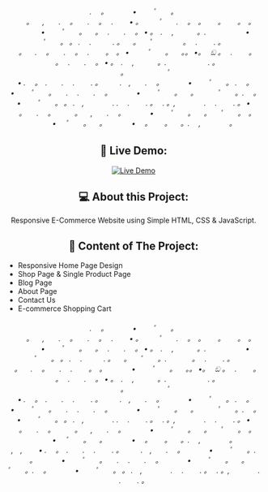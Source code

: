 <h6 align="center">. 　。　　　　•　 　ﾟ　　。<br>
　　。 　,　　. 　。　　. 　。　 .　　  •  。 　　ﾟ　　.
　。　。　 　。　 　。　。 　　　 •　 　ﾟ　　。 　。　 .　　. 　。
• 。　. 　,　　 　。. 　　　　 　•　 　ﾟ　　。 。 .　 .　　　.
。 　。 　ﾟ　　　 　。　 .　　 .  。<br>
　。 　. 　。　　. 　。　 .　 　。　。 • 　 　ﾟ　　。 　。。
•。　 ඞ 。　 . 　　。 　。　 .　　. 　。
• 。　. 　,　　 　。. 　　　　 　 .  。<br>
　 　　。　　　　　　ﾟ　<br>
• .　 。　.　　.　 .　　 . 。　　　.　,　　. 　。　　　　•　 　ﾟ　　。
. 　。　　　　•　 　ﾟ　　。　　.　 .　　. 　。　　　　•　 　ﾟ　　。
  　。　　 　ﾟ　　。. 　。　　　　•　 　ﾟ　　。 。 .　,　　　　.
.　 .　　 . 。　 . 。,　　　　.　 .　　 . 。
• 　。　　. 　。　　　  。 　,　　. 　。　　　　•　 　ﾟ　　。
　。 　ﾟ　　。　。 　　　• 　ﾟ　　。 　。 　　　  •
  　。　 　。 　。. 　,　　　　。<br>

<h2 align="center">🎦 Live Demo:</h2>

<p align="center">
  <a href="#"><img src="" alt="Live Demo"/></a>
</p>

<h2 align="center">💻 About this Project:</h2>

<p align="center">
  Responsive E-Commerce Website using Simple HTML, CSS & JavaScript.
</p>

<h2 align="center">📃 Content of The Project:</h2>

<ul>
  <li>Responsive Home Page Design</li>
  <li>Shop Page & Single Product Page</li>
  <li>Blog Page</li>
  <li>About Page</li>
  <li>Contact Us</li>
  <li>E-commerce Shopping Cart</li>
</ul>

<h6 align="center">. 　。　　　　•　 　ﾟ　　。<br>
　　。 　,　　. 　。　　. 　。　 .　　  •  。 　　ﾟ　　.
　。　。　 　。　 　。　。 　　　 •　 　ﾟ　　。 　。　 .　　. 　。
• 。　. 　,　　 　。. 　　　　 　•　 　ﾟ　　。 。 .　 .　　　.
。 　。 　ﾟ　　。. 　　 　。　 .　　 .  。<br>
　。 　. 　。　　.　 .　 　。　。 　　　 •　 　ﾟ　　。 　。。
•。　 ඞ 。　 . 　　。 　。　 .　　. 　。
• 。　. 　,　　 　。. 　　　　 　 .  。<br>
　 　　。　　　　　　ﾟ　<br>
• .　 。　.　　.　 .　　 . 。　　　.　,　　. 　。　　　　•　 　ﾟ　　。
. 　。　　　　•　 　ﾟ　　。　　.　 .　　. 　。　　　　•　 　ﾟ　　。
  　。　　 　ﾟ　　。. 　。　　　　•　 　ﾟ　　。 。 .　,　　　　.
.　 .　　 . 。　 . 。,　　　　.　 .　　 . 。
• 　。　　. 　。　　　  。 　,　　. 　。　　　　•　 　ﾟ　　。
　。 　ﾟ　　。　。 　　　• 　ﾟ　　。 　。 　　　  •
  　。　 　。 　。. 　,　　　　。<br>
,　,　　
• .　 。　.　　.　 .　　 . 。　　　.　,　　. 　。　　　　•　 　ﾟ　　。. 　。　　　　•　 　ﾟ　　。　　.　 .　　. 　。　　　　•　 　ﾟ　　。  　。　　 　ﾟ　　。. 　。　　　　•　 　ﾟ　　。 。 .　,　　　　.　 .　　 . 。　 . 。,　　　　.　 .　　 . 。</h6>
